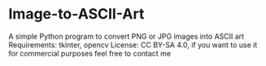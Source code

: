 # Image-to-ASCII-Art
A simple Python program to convert PNG or JPG images into ASCII art
Requirements: tkinter, opencv
License: CC BY-SA 4.0, if you want to use it for commercial purposes feel free to contact me